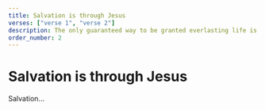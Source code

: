 ```yaml
---
title: Salvation is through Jesus
verses: ["verse 1", "verse 2"]
description: The only guaranteed way to be granted everlasting life is through repentance and submission to the Lord Jesus Christ.
order_number: 2
---
```


# Salvation is through Jesus

Salvation...